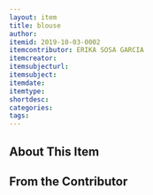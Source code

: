 ```yaml
---
layout: item
title: blouse
author: 
itemid: 2019-10-03-0002
itemcontributor: ERIKA SOSA GARCIA
itemcreator: 
itemsubjecturl:
itemsubject:
itemdate:  
itemtype: 
shortdesc: 
categories:
tags:
---
```


## About This Item


## From the Contributor
